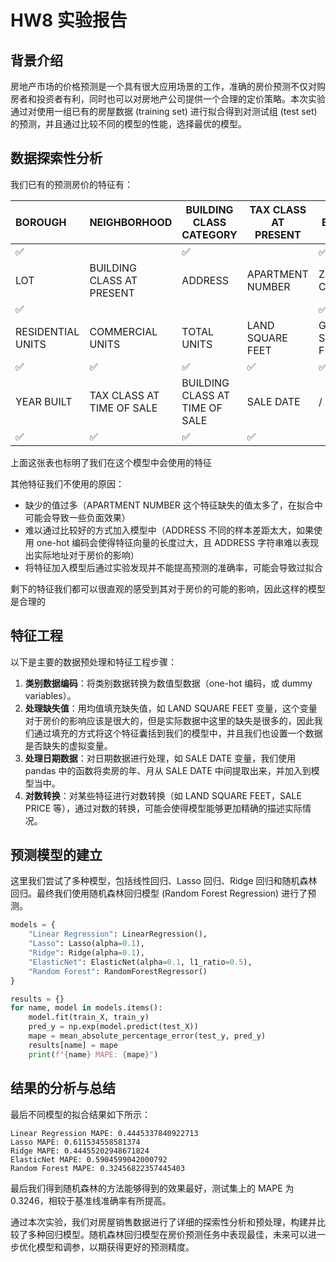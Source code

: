 # HW8 实验报告

## 背景介绍

房地产市场的价格预测是一个具有很大应用场景的工作，准确的房价预测不仅对购房者和投资者有利，同时也可以对房地产公司提供一个合理的定价策略。本次实验通过对使用一组已有的房屋数据 (training set) 进行拟合得到对测试组 (test set) 的预测，并且通过比较不同的模型的性能，选择最优的模型。

## 数据探索性分析

我们已有的预测房价的特征有：

| BOROUGH | NEIGHBORHOOD | BUILDING CLASS CATEGORY | TAX CLASS AT PRESENT | BLOCK |
|:---|-----|---|---|---|
| :white_check_mark: |  | :white_check_mark: |                      | :white_check_mark: |
| LOT  | BUILDING CLASS AT PRESENT | ADDRESS | APARTMENT NUMBER | ZIP CODE |
| :white_check_mark: |                           |         |                  | :white_check_mark: |
| RESIDENTIAL UNITS | COMMERCIAL UNITS | TOTAL UNITS | LAND SQUARE FEET | GROSS SQUARE FEET |
| :white_check_mark: | :white_check_mark: | :white_check_mark: | :white_check_mark: | :white_check_mark: |
| YEAR BUILT | TAX CLASS AT TIME OF SALE | BUILDING CLASS AT TIME OF SALE | SALE DATE | /    |
| :white_check_mark: | :white_check_mark: | :white_check_mark: | :white_check_mark: |  |

上面这张表也标明了我们在这个模型中会使用的特征

其他特征我们不使用的原因：

- 缺少的值过多（APARTMENT NUMBER 这个特征缺失的值太多了，在拟合中可能会导致一些负面效果）
- 难以通过比较好的方式加入模型中（ADDRESS 不同的样本差距太大，如果使用 one-hot 编码会使得特征向量的长度过大，且 ADDRESS 字符串难以表现出实际地址对于房价的影响）
- 将特征加入模型后通过实验发现并不能提高预测的准确率，可能会导致过拟合

剩下的特征我们都可以很直观的感受到其对于房价的可能的影响，因此这样的模型是合理的

## 特征工程

以下是主要的数据预处理和特征工程步骤：

1. **类别数据编码**：将类别数据转换为数值型数据（one-hot 编码，或 dummy variables）。
2. **处理缺失值**：用均值填充缺失值，如 LAND SQUARE FEET 变量，这个变量对于房价的影响应该是很大的，但是实际数据中这里的缺失是很多的，因此我们通过填充的方式将这个特征囊括到我们的模型中，并且我们也设置一个数据是否缺失的虚拟变量。
3. **处理日期数据**：对日期数据进行处理，如 SALE DATE 变量，我们使用 pandas 中的函数将卖房的年、月从 SALE DATE 中间提取出来，并加入到模型当中。
4. **对数转换**：对某些特征进行对数转换（如 LAND SQUARE FEET，SALE PRICE 等），通过对数的转换，可能会使得模型能够更加精确的描述实际情况。

## 预测模型的建立

这里我们尝试了多种模型，包括线性回归、Lasso 回归、Ridge 回归和随机森林回归。最终我们使用随机森林回归模型 (Random Forest Regression) 进行了预测。

```python
models = {
    "Linear Regression": LinearRegression(),
    "Lasso": Lasso(alpha=0.1),
    "Ridge": Ridge(alpha=0.1),
    "ElasticNet": ElasticNet(alpha=0.1, l1_ratio=0.5),
    "Random Forest": RandomForestRegressor()
}

results = {}
for name, model in models.items():
    model.fit(train_X, train_y)
    pred_y = np.exp(model.predict(test_X))
    mape = mean_absolute_percentage_error(test_y, pred_y)
    results[name] = mape
    print(f"{name} MAPE: {mape}")
```

## 结果的分析与总结

最后不同模型的拟合结果如下所示：

```log
Linear Regression MAPE: 0.4445337840922713
Lasso MAPE: 0.611534558581374
Ridge MAPE: 0.44455202948671824
ElasticNet MAPE: 0.5904599042000792
Random Forest MAPE: 0.32456822357445403
```

最后我们得到随机森林的方法能够得到的效果最好，测试集上的 MAPE 为 0.3246，相较于基准线准确率有所提高。

通过本次实验，我们对房屋销售数据进行了详细的探索性分析和预处理，构建并比较了多种回归模型。随机森林回归模型在房价预测任务中表现最佳，未来可以进一步优化模型和调参，以期获得更好的预测精度。
